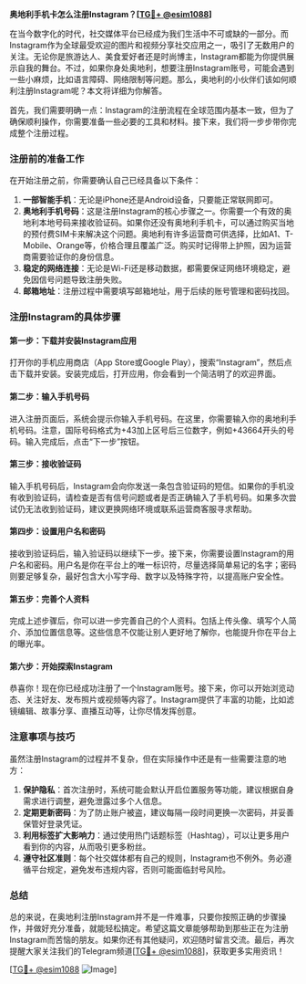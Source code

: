 **奥地利手机卡怎么注册Instagram？[[TG💪+ @esim1088](https://t.me/s/esim1088)]**

在当今数字化的时代，社交媒体平台已经成为我们生活中不可或缺的一部分。而Instagram作为全球最受欢迎的图片和视频分享社交应用之一，吸引了无数用户的关注。无论你是旅游达人、美食爱好者还是时尚博主，Instagram都能为你提供展示自我的舞台。不过，如果你身处奥地利，想要注册Instagram账号，可能会遇到一些小麻烦，比如语言障碍、网络限制等问题。那么，奥地利的小伙伴们该如何顺利注册Instagram呢？本文将详细为你解答。

首先，我们需要明确一点：Instagram的注册流程在全球范围内基本一致，但为了确保顺利操作，你需要准备一些必要的工具和材料。接下来，我们将一步步带你完成整个注册过程。

### 注册前的准备工作

在开始注册之前，你需要确认自己已经具备以下条件：

1. **一部智能手机**：无论是iPhone还是Android设备，只要能正常联网即可。
2. **奥地利手机号码**：这是注册Instagram的核心步骤之一。你需要一个有效的奥地利本地号码来接收验证码。如果你还没有奥地利手机卡，可以通过购买当地的预付费SIM卡来解决这个问题。奥地利有许多运营商可供选择，比如A1、T-Mobile、Orange等，价格合理且覆盖广泛。购买时记得带上护照，因为运营商需要验证你的身份信息。
3. **稳定的网络连接**：无论是Wi-Fi还是移动数据，都需要保证网络环境稳定，避免因信号问题导致注册失败。
4. **邮箱地址**：注册过程中需要填写邮箱地址，用于后续的账号管理和密码找回。

### 注册Instagram的具体步骤

#### 第一步：下载并安装Instagram应用

打开你的手机应用商店（App Store或Google Play），搜索“Instagram”，然后点击下载并安装。安装完成后，打开应用，你会看到一个简洁明了的欢迎界面。

#### 第二步：输入手机号码

进入注册页面后，系统会提示你输入手机号码。在这里，你需要输入你的奥地利手机号码。注意，国际号码格式为+43加上区号后三位数字，例如+43664开头的号码。输入完成后，点击“下一步”按钮。

#### 第三步：接收验证码

输入手机号码后，Instagram会向你发送一条包含验证码的短信。如果你的手机没有收到验证码，请检查是否有信号问题或者是否正确输入了手机号码。如果多次尝试仍无法收到验证码，建议更换网络环境或联系运营商客服寻求帮助。

#### 第四步：设置用户名和密码

接收到验证码后，输入验证码以继续下一步。接下来，你需要设置Instagram的用户名和密码。用户名是你在平台上的唯一标识符，尽量选择简单易记的名字；密码则要足够复杂，最好包含大小写字母、数字以及特殊字符，以提高账户安全性。

#### 第五步：完善个人资料

完成上述步骤后，你可以进一步完善自己的个人资料。包括上传头像、填写个人简介、添加位置信息等。这些信息不仅能让别人更好地了解你，也能提升你在平台上的曝光率。

#### 第六步：开始探索Instagram

恭喜你！现在你已经成功注册了一个Instagram账号。接下来，你可以开始浏览动态、关注好友、发布照片或视频等内容了。Instagram提供了丰富的功能，比如滤镜编辑、故事分享、直播互动等，让你尽情发挥创意。

### 注意事项与技巧

虽然注册Instagram的过程并不复杂，但在实际操作中还是有一些需要注意的地方：

1. **保护隐私**：首次注册时，系统可能会默认开启位置服务等功能，建议根据自身需求进行调整，避免泄露过多个人信息。
2. **定期更新密码**：为了防止账户被盗，建议每隔一段时间更换一次密码，并妥善保管好登录凭证。
3. **利用标签扩大影响力**：通过使用热门话题标签（Hashtag），可以让更多用户看到你的内容，从而吸引更多粉丝。
4. **遵守社区准则**：每个社交媒体都有自己的规则，Instagram也不例外。务必遵循平台规定，避免发布违规内容，否则可能面临封号风险。

### 总结

总的来说，在奥地利注册Instagram并不是一件难事，只要你按照正确的步骤操作，并做好充分准备，就能轻松搞定。希望这篇文章能够帮助到那些正在为注册Instagram而苦恼的朋友。如果你还有其他疑问，欢迎随时留言交流。最后，再次提醒大家关注我们的Telegram频道[[TG💪+ @esim1088](https://t.me/s/esim1088)]，获取更多实用资讯！

[[TG💪+ @esim1088](https://t.me/s/esim1088) ![Image](https://i.postimg.cc/4NQfJmqS/Snipaste-2025-05-13-00-14-12.png)]